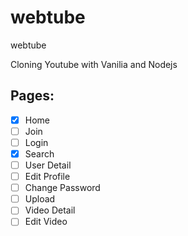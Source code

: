 # webtube
 webtube

Cloning Youtube with Vanilia and Nodejs


## Pages:

- [x] Home
- [ ] Join
- [ ] Login
- [x] Search
- [ ] User Detail
- [ ] Edit Profile
- [ ] Change Password
- [ ] Upload
- [ ] Video Detail
- [ ] Edit Video